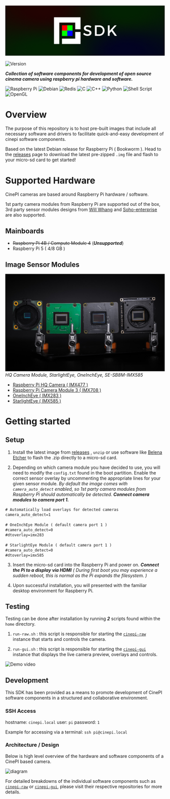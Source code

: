 ![CinePI SDK Banner](docs/cp_sdk_banner.png)

![Version](https://img.shields.io/badge/Version-0.0.1-green?style=flat-square)

***Collection of software components for development of open source cinema camera using raspberry pi hardware and software.***

![Raspberry Pi](https://img.shields.io/badge/-RaspberryPi-C51A4A?style=for-the-badge&logo=Raspberry-Pi)
![Debian](https://img.shields.io/badge/Debian-D70A53?style=for-the-badge&logo=debian&logoColor=white)
![Redis](https://img.shields.io/badge/redis-%23DD0031.svg?style=for-the-badge&logo=redis&logoColor=white)
![C](https://img.shields.io/badge/c-%2300599C.svg?style=for-the-badge&logo=c&logoColor=white)
![C++](https://img.shields.io/badge/c++-%2300599C.svg?style=for-the-badge&logo=c%2B%2B&logoColor=white)
![Python](https://img.shields.io/badge/python-3670A0?style=for-the-badge&logo=python&logoColor=ffdd54)
![Shell Script](https://img.shields.io/badge/shell_script-%23121011.svg?style=for-the-badge&logo=gnu-bash&logoColor=white)
![OpenGL](https://img.shields.io/badge/OpenGL-%23FFFFFF.svg?style=for-the-badge&logo=opengl)


# Overview
The purpose of this repository is to host pre-built images that include all necessary software and drivers to facilitate quick-and-easy development of cinepi software components. 

Based on the latest Debian release for Raspberry Pi ( Bookworm ). Head to the [releases](https://github.com/cinepi/cinepi-sdk/releases) page to download the latest pre-zipped `.img` file and flash to your micro-sd card to get started! 


# Supported Hardware

CinePI cameras are based around Raspberry Pi hardware / software.

1st party camera modules from Raspberry Pi are supported out of the box, 3rd party sensor modules designs from [Will Whang](https://github.com/will127534) and [Soho-enterprise](https://soho-enterprise.com/) are also supported.  

## Mainboards
- ~~Raspberry Pi 4B / Compute Module 4~~ (***Unsupported***)
- Raspberry Pi 5 ( 4/8 GB )

## Image Sensor Modules
![CinePI SDK Banner](docs/image_sensor_modules.jpg)
*HQ Camera Module, StarlightEye, OneInchEye, SE-SB8M-IMX585*
- [Raspberry Pi HQ Camera ( IMX477 )](https://www.raspberrypi.com/products/raspberry-pi-high-quality-camera/)
- [Raspberry Pi Camera Module 3 ( IMX708 )](https://www.raspberrypi.com/products/camera-module-3/)
- [OneInchEye ( IMX283 )](https://github.com/will127534/OneInchEye)
- [StarlightEye ( IMX585 )](https://github.com/will127534/StarlightEye)


# Getting started 

## Setup

1. Install the latest image from [releases](https://github.com/cinepi/cinepi-sdk/releases) , `unzip` or use software like [Belena Etcher](https://etcher.balena.io/) to flash the .zip directly to a micro-sd card.

2. Depending on which camera module you have decided to use, you will need to modify the `config.txt` found in the boot partition. Enable the correct sensor overlay by uncommenting the appropriate lines for your given sensor module. *By default the image comes with `camera_auto_detect` enabled, so 1st party camera modules from Raspberry Pi should automatically be detected.* ***Connect camera modules to camera port 1.***

```
# Automatically load overlays for detected cameras
camera_auto_detect=1

# OneInchEye Module ( default camera port 1 )
#camera_auto_detect=0
#dtoverlay=imx283

# StarlightEye Module ( default camera port 1 )
#camera_auto_detect=0
#dtoverlay=imx585
```

3. Insert the micro-sd card into the Raspberry Pi and power on. ***Connect the Pi to a display via HDMI*** *( During first boot you may experience a sudden reboot, this is normal as the Pi expands the filesystem. )*

4. Upon successful installation, you will presented with the familiar desktop environment for Raspberry Pi. 

## Testing

Testing can be done after installation by running ***2*** scripts found within the `home` directory. 

1. `run-raw.sh` : this script is responsible for starting the [`cinepi-raw`](https://github.com/cinepi/cinepi-raw) instance that starts and controls the camera. 

2. `run-gui.sh` : this script is responsible for starting the [`cinepi-gui`](https://github.com/cinepi/cinepi-gui) instance that displays the live camera preview, overlays and controls. 

![Demo video](docs/testing.gif)

## Development

This SDK has been provided as a means to promote development of CinePI software components in a structured and collaborative environment. 

### SSH Access

hostname: `cinepi.local`
user: `pi`
password: `1`

Example for accessing via a terminal: `ssh pi@cinepi.local`

### Architecture / Design

Below is high level overview of the hardware and software components of a CinePI based camera. 

![diagram]()

For detailed breakdowns of the individual software components such as [`cinepi-raw`](https://github.com/cinepi/cinepi-raw) or [`cinepi-gui`](https://github.com/cinepi/cinepi-gui), please visit their respective repositories for more details. 

